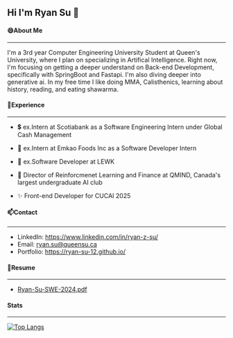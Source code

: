## Hi I'm Ryan Su 👋

#### 😄About Me
---
I'm a 3rd year Computer Engineering University Student at Queen's University, where I plan on specializing in Artifical Intelligence.
Right now, I'm focusing on getting a deeper understand on Back-end Development, specifically with SpringBoot and Fastapi. I'm also diving deeper into generative ai.
In my free time I like doing MMA, Calisthenics, learning about history, reading, and eating shawarma.

#### 💬Experience
---

- 💲 ex.Intern at Scotiabank as a Software Engineering Intern under Global Cash Management
- 🌱 ex.Intern at Emkao Foods Inc as a Software Developer Intern
- 🧏 ex.Software Developer at LEWK

- 🔭 Director of Reinforcmenet Learning and Finance at QMIND, Canada's largest undergraduate AI club
- ✨ Front-end Developer for CUCAI 2025


#### 📫Contact 
--- 
- LinkedIn:  https://www.linkedin.com/in/ryan-z-su/
- Email:     ryan.su@queensu.ca
- Portfolio: https://ryan-su-12.github.io/

#### 📄Resume
---
- [Ryan-Su-SWE-2024.pdf](https://github.com/user-attachments/files/17356121/Ryan-Su-SWE-2024.pdf)



#### Stats
---
[![Top Langs](https://github-readme-stats.vercel.app/api/top-langs/?username=ryan-su-12)](https://github.com/ryan-su-12/github-readme-stats)


<!--
**ryan-su-12/ryan-su-12** is a ✨ _special_ ✨ repository because its `README.md` (this file) appears on your GitHub profile.

Here are some ideas to get you started:

- 🔭 I’m currently working on ...
- 🌱 I’m currently learning ...
- 👯 I’m looking to collaborate on ...
- 🤔 I’m looking for help with ...
- 💬 Ask me about ...
- 📫 How to reach me: ...
- 😄 Pronouns: ...
- ⚡ Fun fact: ...
-->
